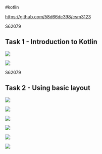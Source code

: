 #kotlin

https://github.com/58d66dc398/csm3123

<div style="page-break-before: always">S62079</div>

## Task 1 - Introduction to Kotlin

![](20231102114223.png)

![](20231102114021.png)

<div style="page-break-before: always">S62079</div>

## Task 2 - Using basic layout

![](20231102122325.png)

![](20231104101143.png)

![](20231104102827.png)

![](20231104232259.png)

![](20231105001145.png)

![](20231105151233.png)